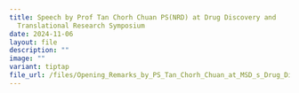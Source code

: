 ```yaml
---
title: Speech by Prof Tan Chorh Chuan PS(NRD) at Drug Discovery and
  Translational Research Symposium
date: 2024-11-06
layout: file
description: ""
image: ""
variant: tiptap
file_url: /files/Opening_Remarks_by_PS_Tan_Chorh_Chuan_at_MSD_s_Drug_Discovery_and_Translational_Research_Symposium.pdf
---
```

